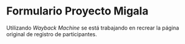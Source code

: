 # Formulario Proyecto Migala

Utilizando *Wayback Machine* se está trabajando en recrear la página original de registro de participantes.
